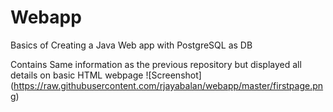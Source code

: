 # Webapp
Basics of Creating a Java Web app with PostgreSQL as DB

Contains Same information as the previous repository but displayed all details on basic HTML webpage
![Screenshot] (https://raw.githubusercontent.com/rjayabalan/webapp/master/firstpage.png)
